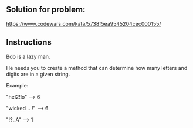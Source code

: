 ## Solution for problem:

https://www.codewars.com/kata/5738f5ea9545204cec000155/

## Instructions

Bob is a lazy man.

He needs you to create a method that can determine how many letters and digits are in a given string.

Example:

"hel2!lo" --> 6

"wicked .. !" --> 6

"!?..A" --> 1
